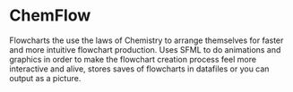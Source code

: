 # ChemFlow
Flowcharts the use the laws of Chemistry to arrange themselves for faster and more intuitive flowchart production.
Uses SFML to do animations and graphics in order to make the flowchart creation process feel more interactive and alive, stores saves of flowcharts in datafiles or you can output as a picture.
